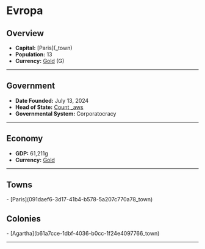 <!--UNDEDITED FILE, remove this entire line if this file has been edited!-->
# <!--NAME-->Evropa<!--NAME-->

## Overview

- **Capital:** <!--CAPITAL_LINK-->[Paris](<none>_town)<!--CAPITAL_LINK-->
- **Population:** <!--POPULATION-->13<!--POPULATION-->
- **Currency:** <!--CURRENCY_LINK-->[Gold](Gold_currency)<!--CURRENCY_LINK--> (<!--CURRENCY_ABV-->G<!--CURRENCY_ABV-->)

---

## Government

- **Date Founded:** <!--FOUNDED-->July 13, 2024<!--FOUNDED-->
- **Head of State:** <!--LEADER_TITLE_LINK-->[Count _aws](_aws_user)<!--LEADER_TITLE_LINK-->
- **Governmental System:** <!--GOVERNMENT-->Corporatocracy<!--GOVERNMENT-->

---

## Economy

- **GDP:** <!--GDP-->61,211g<!--GDP-->
- **Currency:** <!--CURRENCY_LINK-->[Gold](Gold_currency)<!--CURRENCY_LINK-->

---

## Towns

<!--TOWNS-->- [Paris](091daef6-3d17-41b4-b578-5a207c770a78_town)<!--TOWNS-->

## Colonies

<!--COLONIES-->- [Agartha](b61a7cce-1dbf-4036-b0cc-1f24e4097766_town)<!--COLONIES-->

---